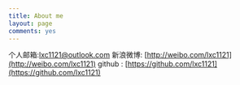 ```yaml
---
title: About me
layout: page
comments: yes
---
```

  

个人邮箱:lxc1121@outlook.com
新浪微博: [http://weibo.com/lxc1121](http://weibo.com/lxc1121)
github : [https://github.com/lxc1121](https://github.com/lxc1121)
